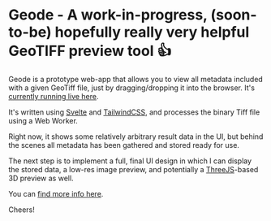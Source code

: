 # Geode - A work-in-progress, (soon-to-be) hopefully really very helpful GeoTIFF preview tool 👍

Geode is a prototype web-app that allows you to view all metadata included with a given GeoTiff file, just by dragging/dropping it into the browser. It's [currently running live here](mattbrealey.com/geode).

It's written using [Svelte](https://svelte.dev/) and [TailwindCSS](https://tailwindcss.com/), and processes the binary Tiff file using a Web Worker.

Right now, it shows some relatively arbitrary result data in the UI, but behind the scenes all metadata has been gathered and stored ready for use.

The next step is to implement a full, final UI design in which I can display the stored data, a low-res image preview, and potentially a [ThreeJS](https://threejs.org/)-based 3D preview as well.

You can [find more info here](https://mattbrealey.com/projects/geode).

Cheers!